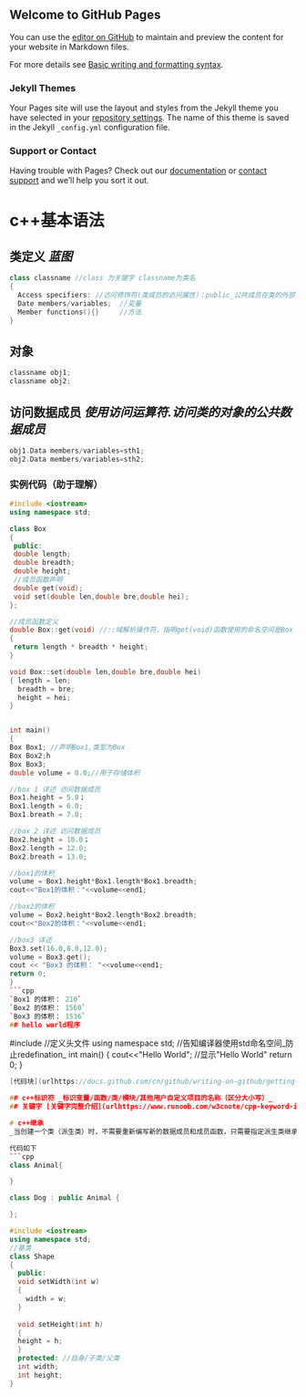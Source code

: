 ## Welcome to GitHub Pages

You can use the [editor on GitHub](https://github.com/pasodouble/pasodouble.github.io/edit/main/index.md) to maintain and preview the content for your website in Markdown files.

For more details see [Basic writing and formatting syntax](https://docs.github.com/en/github/writing-on-github/getting-started-with-writing-and-formatting-on-github/basic-writing-and-formatting-syntax).

### Jekyll Themes

Your Pages site will use the layout and styles from the Jekyll theme you have selected in your [repository settings](https://github.com/pasodouble/pasodouble.github.io/settings/pages). The name of this theme is saved in the Jekyll `_config.yml` configuration file.

### Support or Contact

Having trouble with Pages? Check out our [documentation](https://docs.github.com/categories/github-pages-basics/) or [contact support](https://support.github.com/contact) and we’ll help you sort it out.

# c++基本语法 
## 类定义 _蓝图_
```cpp
class classname //class 为关键字 classname为类名
{
  Access specifiers: //访问修饰符(类成员的访问属性）：public_公共成员在类的外部可访问_private/protected
  Date members/variables;  //变量
  Member functions(){}     //方法
}
```
## 对象
```cpp
classname obj1;
classname obj2;
```

## 访问数据成员 _使用访问运算符.访问类的对象的公共数据成员_
```cpp
obj1.Data members/variables=sth1;
obj2.Data members/variables=sth2;
```
### 实例代码（助于理解）
```cpp
#include <iostream>
using namespace std;

class Box
{
 public:
 double length;
 double breadth;
 double height;
 //成员函数声明
 double get(void);
 void set(double len,double bre,double hei);
};

//成员函数定义
double Box::get(void) //::域解析操作符，指明get(void)函数使用的命名空间是Box
{
 return length * breadth * height;
}

void Box::set(double len,double bre,double hei)
{ length = len;
  breadth = bre;
  height = hei;
}


int main()
{
Box Box1; //声明Box1,类型为Box
Box Box2;h
Box Box3;
double volume = 0.0;//用于存储体积

//box 1 详述 访问数据成员
Box1.height = 5.0；
Box1.length = 6.0;
Box1.breath = 7.0;

//box 2 详述 访问数据成员
Box2.height = 10.0；
Box2.length = 12.0;
Box2.breath = 13.0;

//box1的体积
volume = Box1.height*Box1.length*Box1.breadth;
cout<<"Box1的体积："<<volume<<end1;

//box2的体积
volume = Box2.height*Box2.length*Box2.breadth;
cout<<"Box2的体积："<<volume<<end1;

//box3 详述
Box3.set(16.0,8.0,12.0);
volume = Box3.get();
cout << "Box3 的体积： "<<volume<<end1;
return 0;
}
```cpp
`Box1 的体积： 210`
`Box2 的体积： 1560`
`Box3 的体积： 1536`
## hello world程序
```
#include <iostream> //定义头文件
using namespace std; //告知编译器使用std命名空间_防止redefination_
int main() 
{
 cout<<"Hello World"; //显示"Hello World"
 return 0;
 }
```cpp
[代码块](urlhttps://docs.github.com/cn/github/writing-on-github/getting-started-with-writing-and-formatting-on-github/about-writing-and-formatting-on-github#enabling-fixed-width-fonts-in-the-editor)

## c++标识符 _标识变量/函数/类/模块/其他用户自定义项目的名称（区分大小写）_
## 关键字 [关键字完整介绍](urlhttps://www.runoob.com/w3cnote/cpp-keyword-intro.html)

# c++继承
_当创建一个类（派生类）时，不需要重新编写新的数据成员和成员函数，只需要指定派生类继承基类_

代码如下
```cpp
class Animal{

}

class Dog : public Animal {

};
```
```cpp
#include <iostream>
using namespace std;
//基类
class Shape
{
  public:
  void setWidth(int w)
  { 
    width = w;
  }
  
  void setHeight(int h)
  {
  height = h;
  }
  protected: //自身/子类/父类
  int width;
  int height;
}


```

